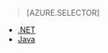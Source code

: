 > [AZURE.SELECTOR]
- [.NET](/documentation/articles/storage-dotnet-how-to-use-files)
- [Java](/documentation/articles/storage-java-how-to-use-file-storage)
